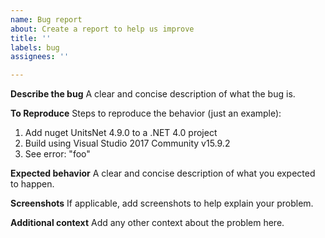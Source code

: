 ```yaml
---
name: Bug report
about: Create a report to help us improve
title: ''
labels: bug
assignees: ''

---
```


**Describe the bug**
A clear and concise description of what the bug is.

**To Reproduce**
Steps to reproduce the behavior (just an example):
1. Add nuget UnitsNet 4.9.0 to a .NET 4.0 project
2. Build using Visual Studio 2017 Community v15.9.2
3. See error: "foo"

**Expected behavior**
A clear and concise description of what you expected to happen.

**Screenshots**
If applicable, add screenshots to help explain your problem.

**Additional context**
Add any other context about the problem here.
